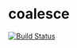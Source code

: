 # coalesce

[![Build Status](https://travis-ci.org/nhodges/coalesce.svg?branch=master)](https://travis-ci.org/nhodges/coalesce)
